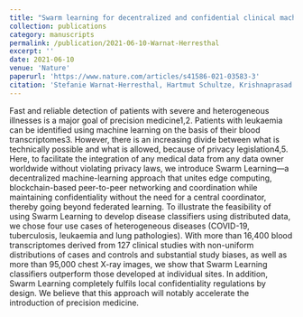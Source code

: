 ```yaml
---
title: "Swarm learning for decentralized and confidential clinical machine learning"
collection: publications
category: manuscripts
permalink: /publication/2021-06-10-Warnat-Herresthal
excerpt: ''
date: 2021-06-10
venue: 'Nature'
paperurl: 'https://www.nature.com/articles/s41586-021-03583-3'
citation: 'Stefanie Warnat-Herresthal, Hartmut Schultze, Krishnaprasad Lingadahalli Shastry, Sathyanarayanan Manamohan, Saikat Mukherjee, Vishesh Garg, Ravi Sarveswara, Kristian Händler, Peter Pickkers, N Ahmad Aziz, Sofia Ktena, Florian Tran, Michael Bitzer, Stephan Ossowski, Nicolas Casadei, Christian Herr, Daniel Petersheim, Uta Behrends, Fabian Kern, Tobias Fehlmann, Philipp Schommers, Clara Lehmann, Max Augustin, Jan Rybniker, Janine Altmüller, Neha Mishra, Joana P Bernardes, Benjamin Krämer, <b>Lorenzo Bonaguro</b>, Jonas Schulte-Schrepping, Elena De Domenico, Christian Siever, Michael Kraut, Milind Desai, Bruno Monnet, Maria Saridaki, Charles Martin Siegel, Anna Drews, Melanie Nuesch-Germano, Heidi Theis, Jan Heyckendorf, Stefan Schreiber, Sarah Kim-Hellmuth, Jacob Nattermann, Dirk Skowasch, Ingo Kurth, Andreas Keller, Robert Bals, Peter Nürnberg, Olaf Rieß, Philip Rosenstiel, Mihai G Netea, Fabian Theis, Sach Mukherjee, Michael Backes, Anna C Aschenbrenner, Thomas Ulas, Monique MB Breteler, Evangelos J Giamarellos-Bourboulis, Matthijs Kox, Matthias Becker, Sorin Cheran, Michael S Woodacre, Eng Lim Goh, Joachim L Schultze. (2021). &quot;Swarm learning for decentralized and confidential clinical machine learning&quot; <i>Nature</i>. 594(7862)'
---
```


Fast and reliable detection of patients with severe and heterogeneous illnesses is a major goal of precision medicine1,2. Patients with leukaemia can be identified using machine learning on the basis of their blood transcriptomes3. However, there is an increasing divide between what is technically possible and what is allowed, because of privacy legislation4,5. Here, to facilitate the integration of any medical data from any data owner worldwide without violating privacy laws, we introduce Swarm Learning—a decentralized machine-learning approach that unites edge computing, blockchain-based peer-to-peer networking and coordination while maintaining confidentiality without the need for a central coordinator, thereby going beyond federated learning. To illustrate the feasibility of using Swarm Learning to develop disease classifiers using distributed data, we chose four use cases of heterogeneous diseases (COVID-19, tuberculosis, leukaemia and lung pathologies). With more than 16,400 blood transcriptomes derived from 127 clinical studies with non-uniform distributions of cases and controls and substantial study biases, as well as more than 95,000 chest X-ray images, we show that Swarm Learning classifiers outperform those developed at individual sites. In addition, Swarm Learning completely fulfils local confidentiality regulations by design. We believe that this approach will notably accelerate the introduction of precision medicine.